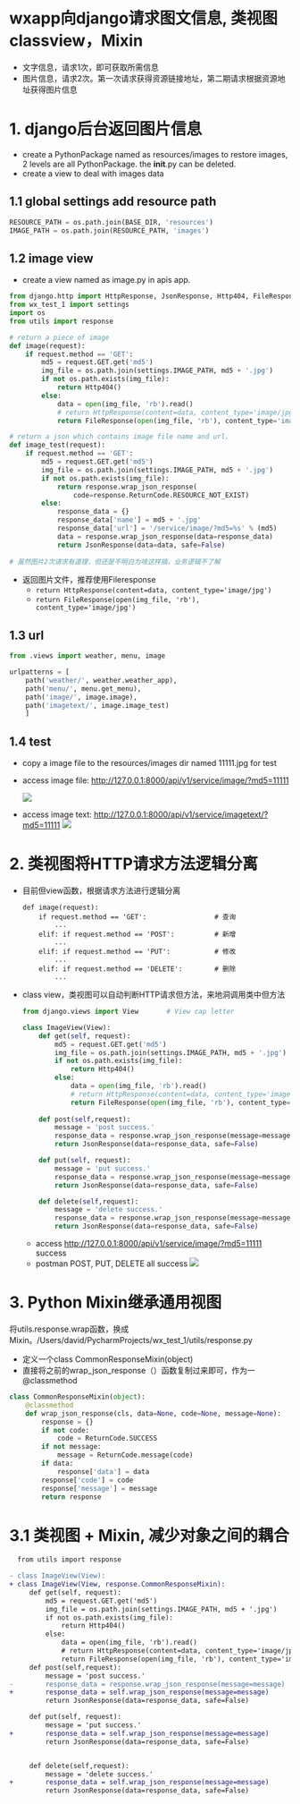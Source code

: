 # wxapp向django请求图文信息, 类视图classview，Mixin

- 文字信息，请求1次，即可获取所需信息
- 图片信息，请求2次。第一次请求获得资源链接地址，第二期请求根据资源地址获得图片信息

# 1. django后台返回图片信息
- create a PythonPackage named as resources/images to restore images, 2 levels are all PythonPackage. the __init__.py can be deleted.
- create a view to deal with images data

## 1.1 global settings add resource path
```python
RESOURCE_PATH = os.path.join(BASE_DIR, 'resources')
IMAGE_PATH = os.path.join(RESOURCE_PATH, 'images')
```
## 1.2 image view
- create a view named as image.py in apis app.
```python
from django.http import HttpResponse, JsonResponse, Http404, FileResponse
from wx_test_1 import settings
import os
from utils import response

# return a piece of image
def image(request):
    if request.method == 'GET':
        md5 = request.GET.get('md5')
        img_file = os.path.join(settings.IMAGE_PATH, md5 + '.jpg')
        if not os.path.exists(img_file):
            return Http404()
        else:
            data = open(img_file, 'rb').read()
            # return HttpResponse(content=data, content_type='image/jpg')
            return FileResponse(open(img_file, 'rb'), content_type='image/jpg')

# return a json which contains image file name and url.
def image_test(request):
    if request.method == 'GET':
        md5 = request.GET.get('md5')
        img_file = os.path.join(settings.IMAGE_PATH, md5 + '.jpg')
        if not os.path.exists(img_file):
            return response.wrap_json_response(
                code=response.ReturnCode.RESOURCE_NOT_EXIST)
        else:
            response_data = {}
            response_data['name'] = md5 + '.jpg'
            response_data['url'] = '/service/image/?md5=%s' % (md5)
            data = response.wrap_json_response(data=response_data)
            return JsonResponse(data=data, safe=False)
            
# 虽然图片2次请求有道理，但还是不明白为啥这样搞，业务逻辑不了解
```
- 返回图片文件，推荐使用Fileresponse
  - `return HttpResponse(content=data, content_type='image/jpg')`
  - `return FileResponse(open(img_file, 'rb'), content_type='image/jpg')`
## 1.3 url
```python
from .views import weather, menu, image

urlpatterns = [
    path('weather/', weather.weather_app),
    path('menu/', menu.get_menu),
    path('image/', image.image),
    path('imagetext/', image.image_test)
    ]
```
## 1.4 test 
- copy a image file to the resources/images dir named 11111.jpg for test
- access image file: http://127.0.0.1:8000/api/v1/service/image/?md5=11111

    ![](https://i.loli.net/2019/06/09/5cfc93024712416737.png)
- access image text: http://127.0.0.1:8000/api/v1/service/imagetext/?md5=11111
    ![](https://i.loli.net/2019/06/09/5cfc94063fa7285123.png)

# 2. 类视图将HTTP请求方法逻辑分离
- 目前但view函数，根据请求方法进行逻辑分离
    ```pythin
    def image(request):
        if request.method == 'GET':                 # 查询
            ...     
        elif: if request.method == 'POST':          # 新增
            ...        
        elif: if request.method == 'PUT':           # 修改
            ...
        elif: if request.method == 'DELETE':        # 删除
            ...
    ```
- class view，类视图可以自动判断HTTP请求但方法，来地洞调用类中但方法
    ```python
    from django.views import View       # View cap letter
    
    class ImageView(View):
        def get(self, request):
            md5 = request.GET.get('md5')
            img_file = os.path.join(settings.IMAGE_PATH, md5 + '.jpg')
            if not os.path.exists(img_file):
                return Http404()
            else:
                data = open(img_file, 'rb').read()
                # return HttpResponse(content=data, content_type='image/jpg')
                return FileResponse(open(img_file, 'rb'), content_type='image/jpg')
                
        def post(self,request):
            message = 'post success.'
            response_data = response.wrap_json_response(message=message)
            return JsonResponse(data=response_data, safe=False)

        def put(self, request):
            message = 'put success.'
            response_data = response.wrap_json_response(message=message)
            return JsonResponse(data=response_data, safe=False)

        def delete(self,request):
            message = 'delete success.'
            response_data = response.wrap_json_response(message=message)
            return JsonResponse(data=response_data, safe=False)
    ```
    - access http://127.0.0.1:8000/api/v1/service/image/?md5=11111 success
    - postman POST, PUT, DELETE all success
        ![](https://i.loli.net/2019/06/09/5cfc9a7f2b76399467.png)

# 3. Python Mixin继承通用视图

将utils.response.wrap函数，换成Mixin。/Users/david/PycharmProjects/wx_test_1/utils/response.py
- 定义一个class CommonResponseMixin(object)
- 直接将之前的wrap_json_response（）函数复制过来即可，作为一 @classmethod

```python
class CommonResponseMixin(object):
    @classmethod
    def wrap_json_response(cls, data=None, code=None, message=None):
        response = {}
        if not code:
            code = ReturnCode.SUCCESS
        if not message:
            message = ReturnCode.message(code)
        if data:
            response['data'] = data
        response['code'] = code
        response['message'] = message
        return response
```
# 3.1 类视图 + Mixin, 减少对象之间的耦合
```diff
  from utils import response

- class ImageView(View):
+ class ImageView(View, response.CommonResponseMixin):
     def get(self, request):
         md5 = request.GET.get('md5')
         img_file = os.path.join(settings.IMAGE_PATH, md5 + '.jpg')
         if not os.path.exists(img_file):
             return Http404()
         else:
             data = open(img_file, 'rb').read()
             # return HttpResponse(content=data, content_type='image/jpg')
             return FileResponse(open(img_file, 'rb'), content_type='image/jpg')
     def post(self,request):
         message = 'post success.'
-        response_data = response.wrap_json_response(message=message)
+        response_data = self.wrap_json_response(message=message)
         return JsonResponse(data=response_data, safe=False)

     def put(self, request):
         message = 'put success.'
+        response_data = self.wrap_json_response(message=message)
         return JsonResponse(data=response_data, safe=False)


     def delete(self,request):
         message = 'delete success.'
+        response_data = self.wrap_json_response(message=message)
         return JsonResponse(data=response_data, safe=False)
```









































